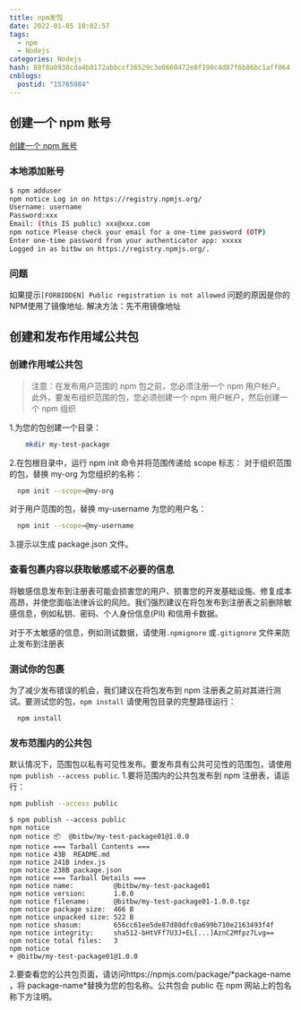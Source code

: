```yaml
---
title: npm发包
date: 2022-01-05 10:02:57
tags:
  - npm
  - Nodejs
categories: Nodejs
hash: 88f8a0930cda4b0172abbccf36529c3e0660472e8f190c4d87f6b86bc1aff064
cnblogs:
  postid: "15765984"
---
```


## 创建一个 npm 账号

[创建一个 npm 账号](https://docs.npmjs.com/creating-a-new-npm-user-account)

### 本地添加账号

```bash
$ npm adduser
npm notice Log in on https://registry.npmjs.org/
Username: username
Password:xxx
Email: (this IS public) xxx@xxx.com
npm notice Please check your email for a one-time password (OTP)
Enter one-time password from your authenticator app: xxxxx
Logged in as bitbw on https://registry.npmjs.org/.
```

### 问题

如果提示`[FORBIDDEN] Public registration is not allowed`
问题的原因是你的NPM使用了镜像地址.
解决方法：先不用镜像地址

## 创建和发布作用域公共包

### 创建作用域公共包

> 注意：在发布用户范围的 npm 包之前，您必须注册一个 npm 用户帐户。
> 此外，要发布组织范围的包，您必须创建一个 npm 用户帐户，然后创建一个 npm 组织

1.为您的包创建一个目录：

```bash
    mkdir my-test-package
```

2.在包根目录中，运行 npm init 命令并将范围传递给 scope 标志：
对于组织范围的包，替换 my-org 为您组织的名称：

```bash
  npm init --scope=@my-org
```

对于用户范围的包，替换 my-username 为您的用户名：

```bash
  npm init --scope=@my-username
```

3.提示以生成 package.json 文件。

### 查看包裹内容以获取敏感或不必要的信息

将敏感信息发布到注册表可能会损害您的用户、损害您的开发基础设施、修复成本高昂，并使您面临法律诉讼的风险。我们强烈建议在将包发布到注册表之前删除敏感信息，例如私钥、密码、个人身份信息(PII) 和信用卡数据。

对于不太敏感的信息，例如测试数据，请使用`.npmignore` 或`.gitignore` 文件来防止发布到注册表

### 测试你的包裹

为了减少发布错误的机会，我们建议在将包发布到 npm 注册表之前对其进行测试。要测试您的包，`npm install` 请使用包目录的完整路径运行：

```bash
  npm install
```

### 发布范围内的公共包

默认情况下，范围包以私有可见性发布。要发布具有公共可见性的范围包，请使用`npm publish --access public`. 1.要将范围内的公共包发布到 npm 注册表，请运行：

```bash
npm publish --access public
```

```log
$ npm publish --access public
npm notice
npm notice 📦  @bitbw/my-test-package01@1.0.0
npm notice === Tarball Contents ===
npm notice 43B  README.md
npm notice 241B index.js
npm notice 238B package.json
npm notice === Tarball Details ===
npm notice name:          @bitbw/my-test-package01
npm notice version:       1.0.0
npm notice filename:      @bitbw/my-test-package01-1.0.0.tgz
npm notice package size:  466 B
npm notice unpacked size: 522 B
npm notice shasum:        656cc61ee5de87d80dfc0a699b710e2163493f4f
npm notice integrity:     sha512-bHtVFf7U3J+EL[...]AznC2Mfpz7Lvg==
npm notice total files:   3
npm notice
+ @bitbw/my-test-package01@1.0.0
```

2.要查看您的公共包页面，请访问https://npmjs.com/package/*package-name ，将 package-name\*替换为您的包名称。公共包会 public 在 npm 网站上的包名称下方注明。

